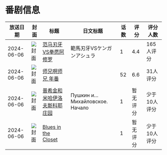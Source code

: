 # 番剧信息

|放送日期|封面|标题|日文标题|话数|评分|评分人数|
|---|---|---|---|---|---|---|
|2024-06-06|![封面](https://lain.bgm.tv/pic/cover/c/90/76/486096_95WtQ.jpg)|[范马刃牙VS拳愿阿修罗](https://bangumi.tv/subject/486096)|範馬刃牙VSケンガンアシュラ|1|4.4|165人评分|
|2024-06-06|![封面](https://lain.bgm.tv/pic/cover/c/5a/af/497026_mpXsx.jpg)|[师兄啊师兄 年番](https://bangumi.tv/subject/497026)||52|6.6|31人评分|
|2024-06-06|![封面](https://lain.bgm.tv/pic/cover/c/f8/a6/497245_k8Ir8.jpg)|[普希金和米哈伊洛夫斯科耶庄园](https://bangumi.tv/subject/497245)|Пушкин и… Михайловское. Начало|1|暂无评分|少于10人评分|
|2024-06-06|![封面](https://lain.bgm.tv/pic/cover/c/89/4e/531654_WfLLG.jpg)|[Blues in the Closet](https://bangumi.tv/subject/531654)||1|暂无评分|少于10人评分|
